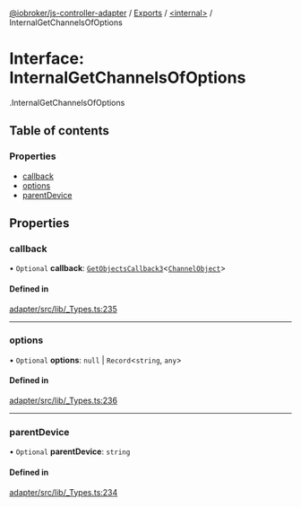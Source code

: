 [@iobroker/js-controller-adapter](../README.md) / [Exports](../modules.md) / [<internal\>](../modules/internal_.md) / InternalGetChannelsOfOptions

# Interface: InternalGetChannelsOfOptions

[<internal>](../modules/internal_.md).InternalGetChannelsOfOptions

## Table of contents

### Properties

- [callback](internal_.InternalGetChannelsOfOptions.md#callback)
- [options](internal_.InternalGetChannelsOfOptions.md#options)
- [parentDevice](internal_.InternalGetChannelsOfOptions.md#parentdevice)

## Properties

### callback

• `Optional` **callback**: [`GetObjectsCallback3`](../modules/internal_.md#getobjectscallback3)<[`ChannelObject`](internal_.ChannelObject.md)\>

#### Defined in

[adapter/src/lib/_Types.ts:235](https://github.com/ioBroker/ioBroker.js-controller/blob/40736237/packages/adapter/src/lib/_Types.ts#L235)

___

### options

• `Optional` **options**: ``null`` \| `Record`<`string`, `any`\>

#### Defined in

[adapter/src/lib/_Types.ts:236](https://github.com/ioBroker/ioBroker.js-controller/blob/40736237/packages/adapter/src/lib/_Types.ts#L236)

___

### parentDevice

• `Optional` **parentDevice**: `string`

#### Defined in

[adapter/src/lib/_Types.ts:234](https://github.com/ioBroker/ioBroker.js-controller/blob/40736237/packages/adapter/src/lib/_Types.ts#L234)

